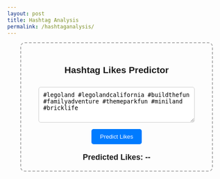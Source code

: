 ```yaml
---
layout: post
title: Hashtag Analysis
permalink: /hashtaganalysis/
---
```


<!DOCTYPE html>
<html lang="en">
<head>
  <meta charset="UTF-8">
  <meta name="viewport" content="width=device-width, initial-scale=1.0">
  <title>Hashtag Likes Predictor</title>
  <style>
    .container {
      width: 400px;
      margin: auto;
      text-align: center;
      border: 2px dashed #aaa;
      padding: 20px;
      border-radius: 10px;
      font-family: Arial, sans-serif;
    }
    input, textarea {
      width: 90%;
      padding: 10px;
      margin-top: 10px;
      border-radius: 5px;
      border: 1px solid #ccc;
    }
    button {
      margin-top: 15px;
      padding: 10px 20px;
      border-radius: 5px;
      background-color: #007bff;
      color: white;
      border: none;
    }
    #result {
      margin-top: 20px;
      font-size: 18px;
      font-weight: bold;
    }
  </style>
</head>

<body>
  <div class="container">
    <h2>Hashtag Likes Predictor</h2>
    <textarea id="hashtagInput" rows="4">#legoland #legolandcalifornia #buildthefun #familyadventure #themeparkfun #miniland #bricklife</textarea>
    <br />
    <button onclick="analyzeHashtags()">Predict Likes</button>
    <div id="result">Predicted Likes: --</div>
  </div>

  <script>
    async function analyzeHashtags() {
      const input = document.getElementById('hashtagInput').value;

      try {
        // Make API request to your Flask backend
        const res = await fetch('/api/hashtag', {
          method: 'POST',
          headers: {
            'Content-Type': 'application/json'
          },
          body: JSON.stringify({ hashtags: input })
        });

        const data = await res.json();
        // Display the result
        document.getElementById('result').textContent = `Predicted Views: ${data.views.toLocaleString()}`;
      } catch (err) {
        // Handle any errors that occur during the fetch
        document.getElementById('result').textContent = 'Error predicting views.';
        console.error('Failed to fetch prediction:', err);
      }
    }
  </script>
</body>
</html>
